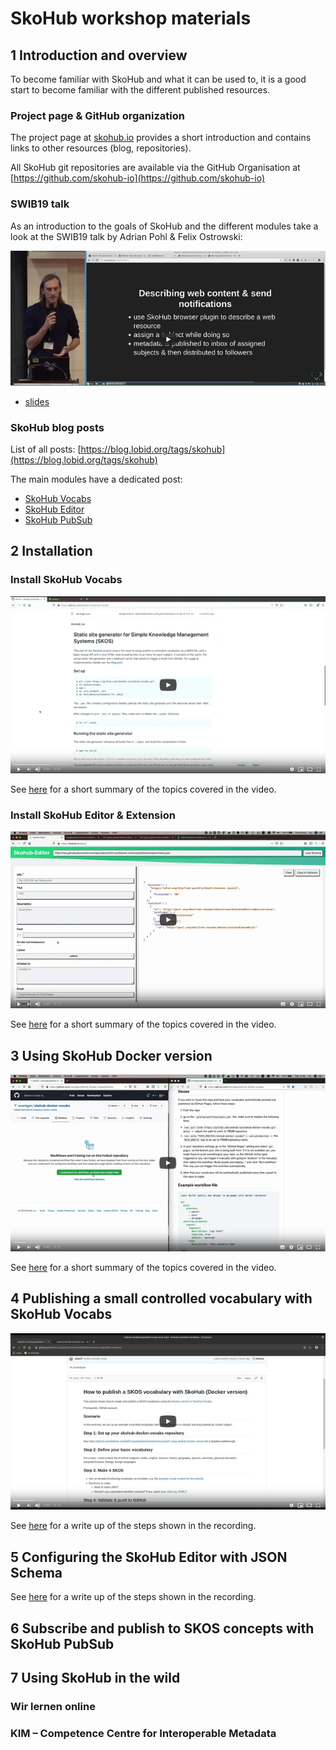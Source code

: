 # SkoHub workshop materials

## 1 Introduction and overview

To become familiar with SkoHub and what it can be used to, it is a good start to become familiar with the different published resources. 

### Project page & GitHub organization

The project page at [skohub.io](https://skohub.io) provides a short introduction and contains links to other resources (blog, repositories).

All SkoHub git repositories are available via the GitHub Organisation at [https://github.com/skohub-io](https://github.com/skohub-io)

### SWIB19 talk

As an introduction to the goals of SkoHub and the different modules take a look at the SWIB19 talk by Adrian Pohl & Felix Ostrowski:

[![Video](/img/swib19-recording.png)](https://www.youtube.com/watch?v=9cmkKPC3jlo)

- [slides](https://pad.gwdg.de/p/BJvl5sFiB)

### SkoHub blog posts 

List of all posts: [https://blog.lobid.org/tags/skohub](https://blog.lobid.org/tags/skohub)

The main modules have a dedicated post:

- [SkoHub Vocabs](https://blog.lobid.org/2019/09/27/presenting-skohub-vocabs.html)
- [SkoHub Editor](https://blog.lobid.org/2020/03/31/skohub-editor.html)
- [SkoHub PubSub](https://blog.lobid.org/2020/06/25/skohub-pubsub.html)

## 2 Installation

### Install SkoHub Vocabs

[![Video](/img/skohub-vocabs-local-setup.png)](https://youtu.be/d3RRWt16F8w)

See [here](/resources/install-and-overview-skohub-vocabs.md) for a short summary of the topics covered in the video.

### Install SkoHub Editor & Extension

[![Video](/img/skohub-editor-extension.png)](https://youtu.be/Fn_4HiQdzx4)

See [here](/resources/install-and-overview-skohub-editor.md) for a short summary of the topics covered in the video.

## 3 Using SkoHub Docker version

[![Video](/img/skohub-docker-vocabs.png)](https://youtu.be/NOg6g94NxMk)

See [here](/resources/skohub-docker-vocabs.md) for a short summary of the topics covered in the video.

## 4 Publishing a small controlled vocabulary with SkoHub Vocabs

[![Video](/img/publish-vocab.png)](https://youtu.be/b3uwi4A5NhM)

See [here](/resources/publish-vocab.md) for a write up of the steps shown in the recording.

## 5 Configuring the SkoHub Editor with JSON Schema

See [here](/resources/configure-editor.md) for a write up of the steps shown in the recording.

## 6 Subscribe and publish to SKOS concepts with SkoHub PubSub

## 7 Using SkoHub in the wild

### Wir lernen online

### KIM – Competence Centre for Interoperable Metadata
